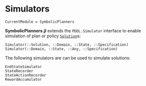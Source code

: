 # Simulators

```@meta
CurrentModule = SymbolicPlanners
```

**SymbolicPlanners.jl** extends the `PDDL.Simulator` interface to enable
simulation of plan or policy [`Solution`](@ref)s:

```@docs
Simulator(::Solution, ::Domain, ::State, ::Specification)
Simulator(::Domain, ::State, ::Any, ::Specification)
```

The following simulators are can be used to simulate solutions:

```@docs
EndStateSimulator
StateRecorder
StateActionRecorder
RewardAccumulator
```